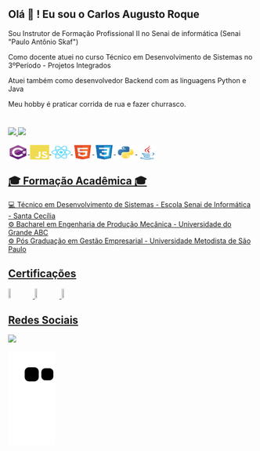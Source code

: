## Olá 👋 ! Eu sou o Carlos Augusto Roque </br>
Sou Instrutor de Formação Profissional II no Senai de informática (Senai "Paulo Antônio Skaf")

Como docente atuei no curso Técnico em Desenvolvimento de Sistemas no 3ºPeríodo - Projetos Integrados

Atuei também como desenvolvedor Backend com as linguagens Python e Java

Meu hobby é praticar corrida de rua e fazer churrasco.
#   
 <div>
  <a href="https://github.com/Carlos-Augusto-Roque">
  <img height="180em" src="https://github-readme-stats.vercel.app/api?username=Carlos-Augusto-Roque&show_icons=true&theme=dracula&include_all_commits=true&count_private=true"/>
  <img height="180em" src="https://github-readme-stats.vercel.app/api/top-langs/?username=Carlos-Augusto-Roque&layout=compact&langs_count=16&theme=dracula"/>
</div>
<div style="display: inline_block"><br>
  <img align="center" alt="Csharp" height="30" width="40" src="https://raw.githubusercontent.com/devicons/devicon/master/icons/csharp/csharp-original.svg">
  <img align="center" alt="Js" height="30" width="40" src="https://raw.githubusercontent.com/devicons/devicon/master/icons/javascript/javascript-plain.svg">  
  <img align="center" alt="React" height="30" width="40" src="https://raw.githubusercontent.com/devicons/devicon/master/icons/react/react-original.svg">
  <img align="center" alt="HTML" height="30" width="40" src="https://raw.githubusercontent.com/devicons/devicon/master/icons/html5/html5-original.svg">
  <img align="center" alt="CSS" height="30" width="40" src="https://raw.githubusercontent.com/devicons/devicon/master/icons/css3/css3-original.svg"> 
  <img align="center" alt="CSS" height="30" width="40" src="https://raw.githubusercontent.com/devicons/devicon/master/icons/python/python-original.svg"> 
  <img align="center" alt="CSS" height="30" width="40" src="https://raw.githubusercontent.com/devicons/devicon/master/icons/java/java-original.svg">  

  
  ##
 
<div>


<div>
  <h2>🎓 Formação Acadêmica 🎓</h2>
 💻 Técnico em Desenvolvimento de Sistemas - Escola Senai de Informática - Santa Cecília <br>
 ⚙️ Bacharel em Engenharia de Produção Mecânica - Universidade do Grande ABC <br>
 ⚙️ Pós Graduação em Gestão Empresarial - Universidade Metodista de São Paulo <br>
</div>

<div>
  <h2>Certificações</h2>  
  <img width="10%" height="10%"  src="https://images.credly.com/size/680x680/images/be8fcaeb-c769-4858-b567-ffaaa73ce8cf/image.png"/>
  <img width="10%" height="10%"  src="https://images.credly.com/size/680x680/images/70eb1e3f-d4de-4377-a062-b20fb29594ea/azure-data-fundamentals-600x600.png"/>
  <img width="10%" height="10%"  src="https://images.credly.com/size/680x680/images/4136ced8-75d5-4afb-8677-40b6236e2672/azure-ai-fundamentals-600x600.png"/>
</div>
 
  <div>
   <h2>Redes Sociais</h2>
  <a href="https://www.linkedin.com/in/carlos-augusto-roque-2b1143165/" target="_blank"><img src="https://img.shields.io/badge/-LinkedIn-%230077B5?style=for-the-badge&logo=linkedin&logoColor=white" target="_blank"></a>   
 </div>
 
 
  ![Snake animation](https://github.com/rafaballerini/rafaballerini/blob/output/github-contribution-grid-snake.svg)
 
</div>
